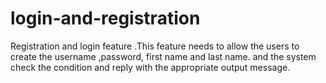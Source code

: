 # login-and-registration
Registration and login feature .This feature needs to allow  the users  to create the username ,password, first name and last name. and the system check the condition and reply with the appropriate output message.
